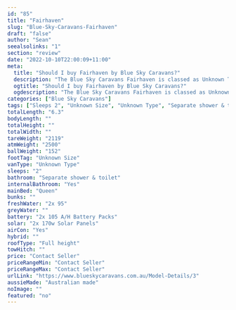 ```yaml
---
id: "85"
title: "Fairhaven"
slug: "Blue-Sky-Caravans-Fairhaven"
draft: "false"
author: "Sean"
seealsolinks: "1"
section: "review"
date: "2022-10-10T22:00:09+11:00"
meta:
  title: "Should I buy Fairhaven by Blue Sky Caravans?"
  description: "The Blue Sky Caravans Fairhaven is classed as Unknown Type, and sleeps 2 people. It is Australian made and comes in at Unknown Size. It generally has Separate shower & toilet."
  ogtitle: "Should I buy Fairhaven by Blue Sky Caravans?"
  ogdescription: "The Blue Sky Caravans Fairhaven is classed as Unknown Type, and sleeps 2 people. It is Australian made and comes in at Unknown Size. It generally has Separate shower & toilet."
categories: ["Blue Sky Caravans"]
tags: ["Sleeps 2", "Unknown Size", "Unknown Type", "Separate shower & toilet", "Full height", "Price Unknown", "Australian made"]
totalLength: "6.3"
bodyLength: ""
totalHeight: ""
totalWidth: ""
tareWeight: "2119"
atmWeight: "2500"
ballWeight: "152"
footTag: "Unknown Size"
vanType: "Unknown Type"
sleeps: "2"
bathroom: "Separate shower & toilet"
internalBathroom: "Yes"
mainBed: "Queen"
bunks: ""
freshWater: "2x 95"
greyWater: ""
battery: "2x 105 A/H Battery Packs"
solar: "2x 170w Solar Panels"
airCon: "Yes"
hybrid: ""
roofType: "Full height"
towHitch: ""
price: "Contact Seller"
priceRangeMin: "Contact Seller"
priceRangeMax: "Contact Seller"
urlLink: "https://www.blueskycaravans.com.au/Model-Details/3"
aussieMade: "Australian made"
noImage: ""
featured: "no"
---
```

